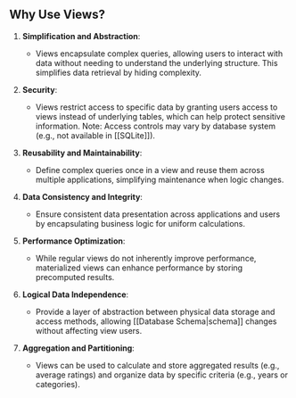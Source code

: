 ## Why Use Views?

1. **Simplification and Abstraction**:
   - Views encapsulate complex queries, allowing users to interact with data without needing to understand the underlying structure. This simplifies data retrieval by hiding complexity.

2. **Security**:
   - Views restrict access to specific data by granting users access to views instead of underlying tables, which can help protect sensitive information. Note: Access controls may vary by database system (e.g., not available in [[SQLite]]).

3. **Reusability and Maintainability**:
   - Define complex queries once in a view and reuse them across multiple applications, simplifying maintenance when logic changes.

4. **Data Consistency and Integrity**:
   - Ensure consistent data presentation across applications and users by encapsulating business logic for uniform calculations.

5. **Performance Optimization**:
   - While regular views do not inherently improve performance, materialized views can enhance performance by storing precomputed results.

6. **Logical Data Independence**:
   - Provide a layer of abstraction between physical data storage and access methods, allowing [[Database Schema|schema]] changes without affecting view users.

7. **Aggregation and Partitioning**:
   - Views can be used to calculate and store aggregated results (e.g., average ratings) and organize data by specific criteria (e.g., years or categories).